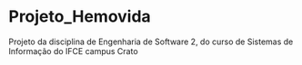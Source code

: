 # Projeto_Hemovida
Projeto da disciplina de Engenharia de Software 2, do curso de Sistemas de Informação do IFCE campus Crato
